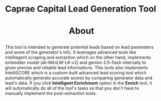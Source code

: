 # Caprae Capital Lead Generation Tool
# <p style="text-align:center;">About</p>
This tool is intended to generate potential leads based on lead parameters and some of the generator's info. It leverages advanced tools like intelliegent scraping and extraction which on the other hand, implements embedder model (all-MiniLM-L6-v2) and gemini-2.5-flash internally to given precise and reliable lead informations. This tools also implements IntelliSCORE which is a custom-built advanced lead scoring tool which automatically generate accurate scores by comparing generator data and lead's data. If you click <b>Intelligent Enrichment</b> option in the <b>Enrich</b> tool, it will automatically do all of the tool's tasks so that you don't have to manually implement the post-extraction tools.
